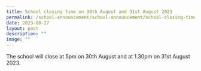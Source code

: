 ```yaml
---
title: School closing time on 30th August and 31st August 2023
permalink: /school-announcement/school-announcement/school-closing-time/
date: 2023-08-27
layout: post
description: ""
image: ""
---
```

The school will close at 5pm on 30th August and at 1.30pm on 31st August 2023.